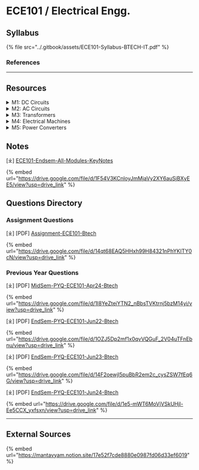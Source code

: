 # ECE101 / Electrical Engg.

## Syllabus

{% file src="../.gitbook/assets/ECE101-Syllabus-BTECH-IT.pdf" %}

### References

***

## Resources

<details>

<summary>M1: DC Circuits</summary>



</details>

<details>

<summary>M2: AC Circuits</summary>



</details>

<details>

<summary>M3: Transformers</summary>



</details>

<details>

<summary>M4: Electrical Machines</summary>



</details>

<details>

<summary>M5: Power Converters</summary>



</details>

## Notes

\[⤓] [ECE101-Endsem-All-Modules-KeyNotes](https://drive.google.com/file/d/1F54V3KCnloyJmMjaVy2XY6auSjBXyEE5/view?usp=drive_link)

{% embed url="https://drive.google.com/file/d/1F54V3KCnloyJmMjaVy2XY6auSjBXyEE5/view?usp=drive_link" %}

## Questions Directory

### Assignment Questions

\[⤓] \[PDF] [Assignment-ECE101-Btech](https://drive.google.com/file/d/14qt68EAQ5HHxh99H84321nPhYKITY0cN/view?usp=drive_link)

{% embed url="https://drive.google.com/file/d/14qt68EAQ5HHxh99H84321nPhYKITY0cN/view?usp=drive_link" %}

### Previous Year Questions

\[⤓] \[PDF] [MidSem-PYQ-ECE101-Apr24-Btech](https://drive.google.com/file/d/1I8YeZteiYTN2_nBbsTVKtrnj5bzM14yi/view?usp=drive_link)

{% embed url="https://drive.google.com/file/d/1I8YeZteiYTN2_nBbsTVKtrnj5bzM14yi/view?usp=drive_link" %}

\[⤓] \[PDF] [EndSem-PYQ-ECE101-Jun22-Btech](https://drive.google.com/file/d/1OZJ5Dp2mf1x0qvVQGuF_2V04uTFnEbnu/view?usp=drive_link)

{% embed url="https://drive.google.com/file/d/1OZJ5Dp2mf1x0qvVQGuF_2V04uTFnEbnu/view?usp=drive_link" %}

\[⤓] \[PDF] [EndSem-PYQ-ECE101-Jun23-Btech](https://drive.google.com/file/d/14F2oewjl5puBbR2em2c_cysZSW7fEq6G/view?usp=drive_link)

{% embed url="https://drive.google.com/file/d/14F2oewjl5puBbR2em2c_cysZSW7fEq6G/view?usp=drive_link" %}

\[⤓] \[PDF] [EndSem-PYQ-ECE101-Jun24-Btech](https://drive.google.com/file/d/1e5-mWT6MoVjVSkUHjl-Ee5CCX_yxfsxn/view?usp=drive_link)

{% embed url="https://drive.google.com/file/d/1e5-mWT6MoVjVSkUHjl-Ee5CCX_yxfsxn/view?usp=drive_link" %}

***

## External Sources

{% embed url="https://mantavyam.notion.site/17e52f7cde8880e0987fd06d33ef6019" %}
